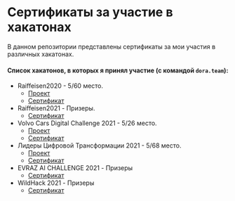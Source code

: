 # Сертификаты за участие в хакатонах

В данном репозитории представлены сертификаты за мои участия в различных хакатонах.  

#### Список хакатонов, в которых я принял участие (с командой `dora.team`): 
- Raiffeisen2020 - 5/60 место.
   - [Проект](https://github.com/GoshkaLP/raifhack2020)
   - [Сертификат](https://github.com/GoshkaLP/hackathon_certificates/blob/main/Hackathon_Raiffeisen2020.pdf)
- Raiffeisen2021 - Призеры.
  - [Сертификат](https://github.com/GoshkaLP/hackathon_certificates/blob/main/Hackathon_Raiffeisen2021.pdf)
- Volvo Cars Digital Challenge 2021 - 5/26 место.
   - [Проект](https://github.com/GoshkaLP/volvo_hack_2021)
   - [Сертификат](https://github.com/GoshkaLP/hackathon_certificates/blob/main/Hackathon_Volvo_Cars_Digital_Challenge2021.pdf)
- Лидеры Цифровой Трансформации 2021 - 5/68 место. 
  - [Проект](https://github.com/IskhakovAL/moscow_geo_hack_2021)
  - [Сертификат](https://github.com/GoshkaLP/hackathon_certificates/blob/main/Hackathon_DGTL2021.pdf)
- EVRAZ AI CHALLENGE 2021 - Призеры
  - [Сертификат](https://github.com/GoshkaLP/hackathon_certificates/blob/main/Hackathon_EVRAZ_AI_CHALLENGE.pdf)
- WildHack 2021 - Призеры
  - [Сертификат](https://github.com/GoshkaLP/hackathon_certificates/blob/main/Hackathon_WildHack2021.pdf)
